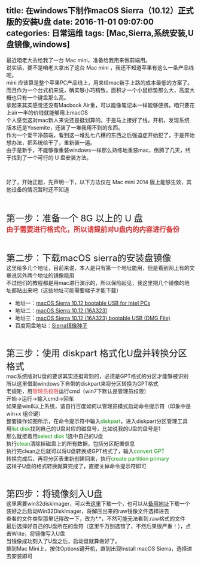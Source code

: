 title: 在windows下制作macOS Sierra（10.12）正式版的安装U盘
date: 2016-11-01 09:07:00
categories: 日常运维
tags: [Mac,Sierra,系统安装,U盘镜像,windows]
---
最近咱老大丢给我了一台 Mac mini，准备给我用来做前端用。<br />
说实话，要不是咱老大拿出了这台 Mac mini ，我还不知道苹果有这么一条产品线呢。<br />
mini 应该算是整个苹果PC产品线上，用来给mac新手上路的成本最低的方案了。<br />
而且作为一个台式机来说，确实够小巧精致，面积才一个小鼠标垫那么大，高度大概也只有一个键盘那么高。<br />
拿起来其实感觉还没有Macbook Air重，可以能像笔记本一样能够便携，咱只要花上air一半的价钱就能够用上macOS<br />
个人感觉这对mac新人来说还是挺划算的。于是马上接好了线，开机，发现系统版本还是Yosemite，还装了一堆我用不到的东西。<br />
作为一个爱干净前端，看到这一堆乱七八糟的东西之后强迫症开始犯了，于是开始想办法，把系统给干了，重新装一遍。<br />
由于是新手，不能够像重装windows一样那么熟练地重装mac，倒腾了几天，终于找到了一个可行的 U 盘安装方法。<br />
<!--more--><br />
<span style="font-size:14px;">好了，开始正题，先声明一下，以下方法仅在 Mac mini 2014 版上能够生效，其他设备的情况暂时还不知道<br />
<br />
</span><br />
<p>
	<span style="font-size:24px;">第一步：准备一个 8G 以上的 U 盘</span><br />
<span style="color:#E53333;font-size:18px;"><strong>由于需要进行格式化，所以请提前对U盘内的内容进行备份</strong></span><span style="font-size:24px;"></span> 
</p>
<br />
<p>
	<span style="font-size:24px;">第二步：下载macOS sierra的安装盘镜像</span><br />
这里给多几个地址，目前来说，本人是只有第一个地址能用，但是看到网上有的文章说另外两个地址的镜像能用<br />
不过他们的教程都是用mac进行演示的，所以保险起见，我这里把几个镜像的地址都贴出来吧（这些地址可能需要梯子才能下载）
</p>
<ul>
	<li>
		地址一：<a href="http://www.mac-torrent-download.net/application/utility/macos-sierra-10-12-bootable-usb-for-intel-pcs-16a323/" target="_blank">macOS Sierra 10.12 bootable USB for Intel PCs</a> 
	</li>
	<li>
		地址二：<a href="http://www.mac-torrent-download.net/application/utility/macos-sierra-10-12-16a323-installer/" target="_blank">macOS Sierra 10.12 (16A323)</a> 
	</li>
	<li>
		地址三：<a href="http://www.mac-torrent-download.net/application/utility/macos-sierra-10-12-16a323-bootable-usb-dmg-file/" target="_blank">macOS Sierra 10.12 (16A323) bootable USB (DMG File)</a> 
	</li>
	<li>
		百度网盘地址：<a href="http://pan.baidu.com/s/1bp7QBi3" target="_blank">Sierra镜像种子</a> 
	</li>
</ul>
<p>
	<br />
</p>
<p>
	<span style="font-size:24px;"></span><span style="font-size:24px;">第三步：使用 diskpart 格式化U盘并转换分区格式</span><br />
mac系统版对U盘的要求其实还挺苛刻的，必须是GPT格式的分区才能够被识别<br />
所以这里借助windows下自带的diskpart来将分区转换为GPT格式<br />
老规矩，用<span style="color:#E53333;">管理员权限</span>运行cmd（win7下默认是管理员权限）<br />
开始-&gt;运行-&gt;输入cmd-&gt;回车<br />
如果是win8以上系统，请自行百度如何以管理员模式启动命令提示符（印象中是 win+x 组合键）<br />
<img src="/images/tp_old/2016/11/1306705913.jpeg" alt="" /><br />
整套操作如图所示，在命令提示符中输入<span style="color:#009900;">diskpart</span>，进入diskpart分区管理工具<br />
用<span style="color:#009900;">list disk</span>找到自己的U盘对应的磁盘号，比如说我的U盘的盘号是1<br />
那么就接着用<span style="color:#009900;">select disk 1</span>选中自己的U盘<br />
执行<span style="color:#009900;">clean</span>清除掉磁盘上的所有数据，包括分区配置信息<br />
执行完clean之后就可以将U盘转换成GPT格式了，输入<span style="color:#009900;">convert GPT</span><br />
转换完成后，再将分区表重新创建回来，执行<span style="color:#009900;">create partition primary</span><br />
这样子U盘的格式转换就算完成了，直接关掉命令提示符即可
</p>
<br />
<p>
	<span style="font-size:24px;">第四步：将镜像刻入U盘</span><br />
这里需要win32diskImager，可以去<a href="https://sourceforge.net/projects/win32diskimager/" target="_blank">这里</a>下载一个，也可以从<a href="http://pan.baidu.com/s/1pLPIYpX" target="_blank">备用地址</a>下载一个<br />
装好之后启动Win32DiskImager，将解压出来的raw镜像文件选择进去<br />
<img src="/images/tp_old/2016/11/668044251.png" alt="" /><br />
查看的文件类型那里记得改一下，改为*.*，不然可能无法看到.raw格式的文件<br />
<img src="/images/tp_old/2016/11/2569228433.png" alt="" /><br />
最后选择好自己的U盘所在的盘符（这里千万别选错了，不然后果很严重！），点击Write，将镜像写入U盘<br />
当镜像成功刻入了U盘之后，启动盘就算做好了。<br />
插到Mac Mini上，按住Options键开机，直到出现Install macOS Sierra，选择进去安装即可<br />
<img src="/images/tp_old/2016/11/1064506314.jpg" alt="" /> 
</p>